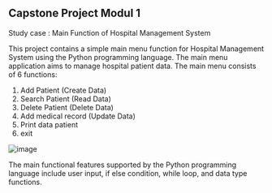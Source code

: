 ## **Capstone Project Modul 1**
Study case : Main Function of Hospital Management System

This project contains a simple main menu function for Hospital Management System using the Python programming language. The main menu application aims to manage hospital patient data. The main menu consists of 6 functions:
1. Add Patient (Create Data)
2. Search Patient (Read Data)
3. Delete Patient (Delete Data)
4. Add medical record (Update Data)
5. Print data patient
6. exit

![image](https://github.com/chasaika/Capstone1/assets/145351851/843f93ed-668e-4d35-bf8c-632864f98a95)

The main functional features supported by the Python programming language include user input, if else condition, while loop, and data type functions.
